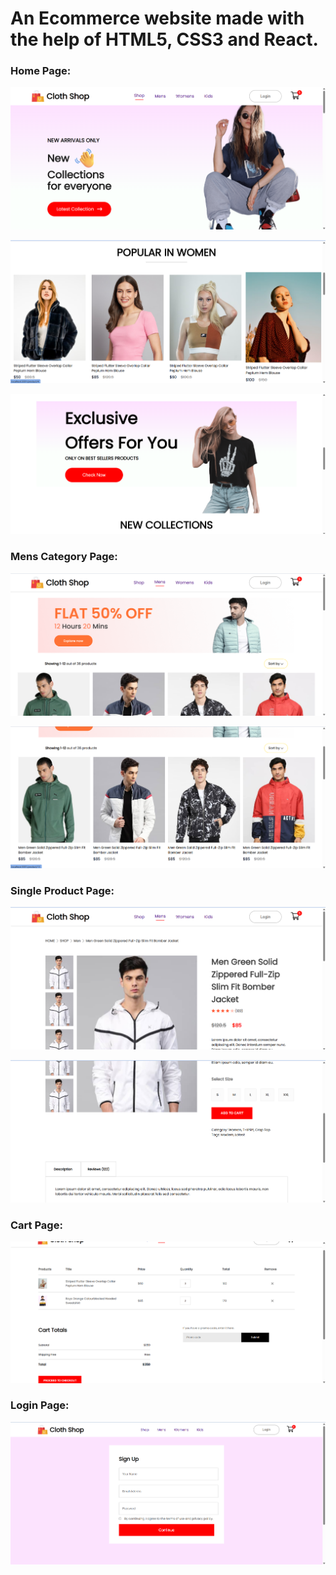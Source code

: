 <h1>An Ecommerce website made with the help of HTML5, CSS3 and React.</h1>

<h3>Home Page:</h3>

![alt text](<README_images/Screenshot 2025-04-05 001253.png>)
<br>

![alt text](<README_images/Screenshot 2025-04-05 001317.png>)
<br>

![alt text](<README_images/Screenshot 2025-04-05 001331.png>)
<h3>Mens Category Page:</h3>

![alt text](<README_images/Screenshot 2025-04-05 001359.png>)
<br>

![alt text](<README_images/Screenshot 2025-04-05 001346.png>)
<h3>Single Product Page:</h3>

![alt text](<README_images/Screenshot 2025-04-05 001444.png>)
<br>

![alt text](<README_images/Screenshot 2025-04-05 001533.png>)
<h3>Cart Page:</h3>

![alt text](<README_images/Screenshot 2025-04-05 001602.png>)
<h3>Login Page:</h3>

![alt text](<README_images/Screenshot 2025-04-05 043140.png>)